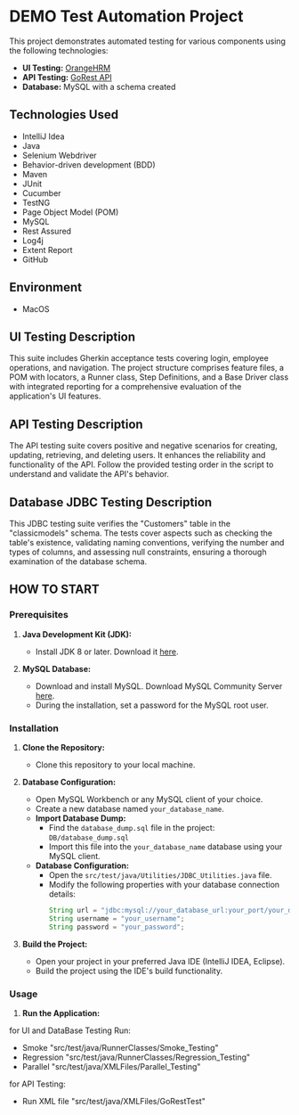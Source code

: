 # DEMO Test Automation Project

This project demonstrates automated testing for various components using the following technologies:

- **UI Testing:** [OrangeHRM](https://opensource-demo.orangehrmlive.com/)
- **API Testing:** [GoRest API](https://gorest.co.in/public/v2/users)
- **Database:** MySQL with a schema created

## Technologies Used

- IntelliJ Idea
- Java
- Selenium Webdriver
- Behavior-driven development (BDD)
- Maven
- JUnit
- Cucumber
- TestNG
- Page Object Model (POM)
- MySQL
- Rest Assured
- Log4j
- Extent Report
- GitHub

## Environment

- MacOS

## UI Testing Description

This suite includes Gherkin acceptance tests covering login, employee operations, and navigation. The project structure comprises feature files, a POM with locators, a Runner class, Step Definitions, and a Base Driver class with integrated reporting for a comprehensive evaluation of the application's UI features.

## API Testing Description

The API testing suite covers positive and negative scenarios for creating, updating, retrieving, and deleting users. It enhances the reliability and functionality of the API. Follow the provided testing order in the script to understand and validate the API's behavior.

## Database JDBC Testing Description

This JDBC testing suite verifies the "Customers" table in the "classicmodels" schema. The tests cover aspects such as checking the table's existence, validating naming conventions, verifying the number and types of columns, and assessing null constraints, ensuring a thorough examination of the database schema.

## **HOW TO START**

### Prerequisites

1. **Java Development Kit (JDK):**
   - Install JDK 8 or later. Download it [here](https://www.oracle.com/java/technologies/javase-downloads.html).

2. **MySQL Database:**
   - Download and install MySQL. Download MySQL Community Server [here](https://dev.mysql.com/downloads/mysql/).
   - During the installation, set a password for the MySQL root user.

### Installation

1. **Clone the Repository:**
   - Clone this repository to your local machine.

2. **Database Configuration:**
   - Open MySQL Workbench or any MySQL client of your choice.
   - Create a new database named `your_database_name`.
   - **Import Database Dump:**
      - Find the `database_dump.sql` file in the project: `DB/database_dump.sql`
      - Import this file into the `your_database_name` database using your MySQL client.
   - **Database Configuration:**
      - Open the `src/test/java/Utilities/JDBC_Utilities.java` file.
      - Modify the following properties with your database connection details:
        ```java
        String url = "jdbc:mysql://your_database_url:your_port/your_database_name";
        String username = "your_username";
        String password = "your_password";
        ```

3. **Build the Project:**
   - Open your project in your preferred Java IDE (IntelliJ IDEA, Eclipse).
   - Build the project using the IDE's build functionality.

### Usage

1. **Run the Application:**

for UI and DataBase Testing Run: 
   - Smoke "src/test/java/RunnerClasses/Smoke_Testing" 
   - Regression "src/test/java/RunnerClasses/Regression_Testing"   
   - Parallel "src/test/java/XMLFiles/Parallel_Testing"

for API Testing: 
   - Run XML file "src/test/java/XMLFiles/GoRestTest"
